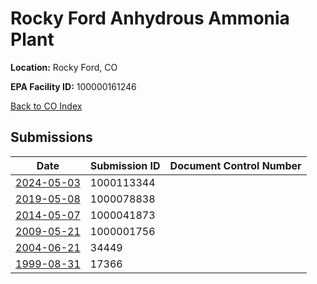 # Rocky Ford Anhydrous Ammonia Plant

**Location:** Rocky Ford, CO

**EPA Facility ID:** 100000161246

[Back to CO Index](../../index.md)

## Submissions

| Date | Submission ID | Document Control Number |
|------|--------------|-------------------------|
| [2024-05-03](submissions/1000113344.md) | 1000113344 |  |
| [2019-05-08](submissions/1000078838.md) | 1000078838 |  |
| [2014-05-07](submissions/1000041873.md) | 1000041873 |  |
| [2009-05-21](submissions/1000001756.md) | 1000001756 |  |
| [2004-06-21](submissions/34449.md) | 34449 |  |
| [1999-08-31](submissions/17366.md) | 17366 |  |
